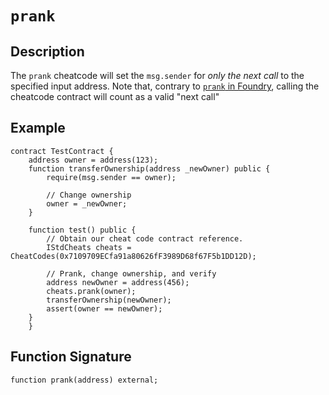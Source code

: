 # `prank`

## Description

The `prank` cheatcode will set the `msg.sender` for _only the next call_ to the specified input address. Note that,
contrary to [`prank` in Foundry](https://book.getfoundry.sh/cheatcodes/prank#description), calling the cheatcode contract will count as a
valid "next call"

## Example

```solidity
contract TestContract {
    address owner = address(123);
    function transferOwnership(address _newOwner) public {
        require(msg.sender == owner);

        // Change ownership
        owner = _newOwner;
    }

    function test() public {
        // Obtain our cheat code contract reference.
        IStdCheats cheats = CheatCodes(0x7109709ECfa91a80626fF3989D68f67F5b1DD12D);

        // Prank, change ownership, and verify
        address newOwner = address(456);
        cheats.prank(owner);
        transferOwnership(newOwner);
        assert(owner == newOwner);
    }
    }
```

## Function Signature

```solidity
function prank(address) external;
```

